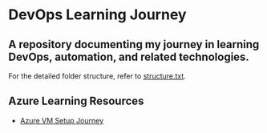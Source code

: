 # DevOps Learning Journey
## A repository documenting my journey in learning DevOps, automation, and related technologies.

For the detailed folder structure, refer to [structure.txt](structure.txt).

## Azure Learning Resources

- [Azure VM Setup Journey](azure-developer-associate/azure-vm-setup-journey.md)
